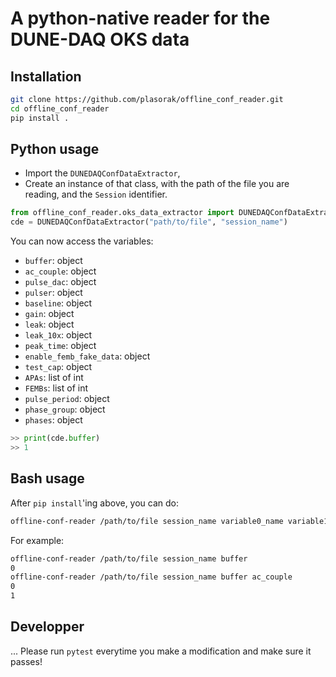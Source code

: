 # A python-native reader for the DUNE-DAQ OKS data

## Installation
```bash
git clone https://github.com/plasorak/offline_conf_reader.git
cd offline_conf_reader
pip install .
```

## Python usage
 - Import the `DUNEDAQConfDataExtractor`,
 - Create an instance of that class, with the path of the file you are reading, and the `Session` identifier.

```python
from offline_conf_reader.oks_data_extractor import DUNEDAQConfDataExtractor
cde = DUNEDAQConfDataExtractor("path/to/file", "session_name")
```

You can now access the variables:
 - `buffer`: object
 - `ac_couple`: object
 - `pulse_dac`: object
 - `pulser`: object
 - `baseline`: object
 - `gain`: object
 - `leak`: object
 - `leak_10x`: object
 - `peak_time`: object
 - `enable_femb_fake_data`: object
 - `test_cap`: object
 - `APAs`: list of int
 - `FEMBs`: list of int
 - `pulse_period`: object
 - `phase_group`: object
 - `phases`: object

```python
>> print(cde.buffer)
>> 1
```

## Bash usage
After `pip install`'ing above, you can do:
```bash
offline-conf-reader /path/to/file session_name variable0_name variable1_name...
```

For example:
```bash
offline-conf-reader /path/to/file session_name buffer
0
offline-conf-reader /path/to/file session_name buffer ac_couple
0
1
```

## Developper
... Please run `pytest` everytime you make a modification and make sure it passes!
